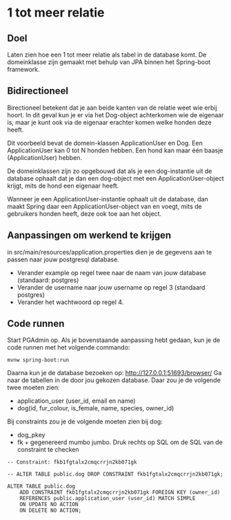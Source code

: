 # 1 tot meer relatie
## Doel
Laten zien hoe een 1 tot meer relatie als tabel in de database komt. De domeinklasse zijn gemaakt met behulp van JPA 
binnen het Spring-boot framework.

## Bidirectioneel
Birectioneel betekent dat je aan beide kanten van de relatie weet wie erbij hoort. In dit geval kun je er via het 
Dog-object achterkomen wie de eigenaar is, maar je kunt ook via de eigenaar erachter komen welke honden deze heeft.

Dit voorbeeld bevat de domein-klassen ApplicationUser en Dog.
Een ApplicationUser kan 0 tot N honden hebben. Een hond kan maar één baasje (ApplicationUser) hebben.

De domeinklassen zijn zo opgebouwd dat als je een dog-instantie uit de database ophaalt dat je dan een dog-object met 
een ApplicationUser-object krijgt, mits de hond een eigenaar heeft.

Wanneer je een ApplicationUser-instantie ophaalt uit de database, dan maakt Spring daar een ApplicationUser-object van 
en voegt, mits de gebruikers honden heeft, deze ook toe aan het object.

## Aanpassingen om werkend te krijgen
in src/main/resources/application.properties dien je de gegevens aan te passen naar jouw postgresql database.
 * Verander example op regel twee naar de naam van jouw database (standaard: postgres)
 * Verander de username naar jouw username op regel 3 (standaard postgres)
 * Verander het wachtwoord op regel 4.
 
## Code runnen
Start PGAdmin op. Als je bovenstaande aanpassing hebt gedaan, kun je de code runnen met het volgende commando:
```
mvnw spring-boot:run
```

Daarna kun je de database bezoeken op: http://127.0.0.1:51693/browser/
Ga naar de tabellen in de door jou gekozen database. Daar zou je de volgende twee moeten zien:
 * application_user (user_id, email en name)
 * dog(id, fur_colour, is_female, name, species, owner_id)

Bij constraints zou je de volgende moeten zien bij dog:
 * dog_pkey
 * fk + gegenereerd mumbo jumbo. Druk rechts op SQL om de SQL van de constraint te checken
```
-- Constraint: fkb1fgtalx2cmqcrrjn2kb071gk

-- ALTER TABLE public.dog DROP CONSTRAINT fkb1fgtalx2cmqcrrjn2kb071gk;

ALTER TABLE public.dog
    ADD CONSTRAINT fkb1fgtalx2cmqcrrjn2kb071gk FOREIGN KEY (owner_id)
    REFERENCES public.application_user (user_id) MATCH SIMPLE
    ON UPDATE NO ACTION
    ON DELETE NO ACTION;
```